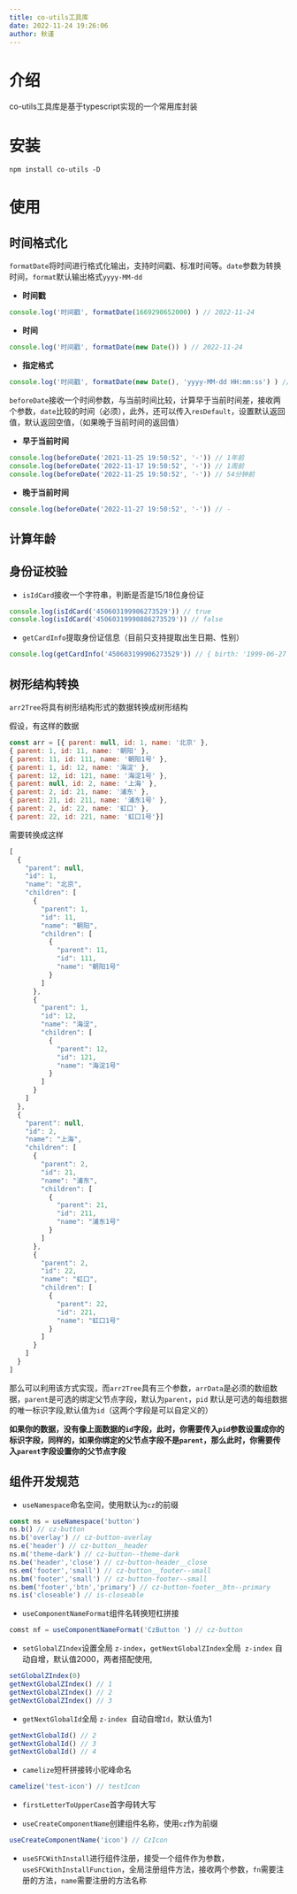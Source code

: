 ```yaml
---
title: co-utils工具库
date: 2022-11-24 19:26:06
author: 秋谨
---
```

<Boxx/>

# 介绍

co-utils工具库是基于typescript实现的一个常用库封装

# 安装

```
npm install co-utils -D
```

# 使用

## 时间格式化

`formatDate`将时间进行格式化输出，支持时间戳、标准时间等。`date`参数为转换时间，`format`默认输出格式`yyyy-MM-dd`

-  **时间戳**

```javascript
console.log('时间戳', formatDate(1669290652000) ) // 2022-11-24
```

- **时间**

```javascript
console.log('时间戳', formatDate(new Date()) ) // 2022-11-24
```

- **指定格式**

```javascript
console.log('时间戳', formatDate(new Date(), 'yyyy-MM-dd HH:mm:ss') ) // 2022-11-24 19:50:52
```

`beforeDate`接收一个时间参数，与当前时间比较，计算早于当前时间差，接收两个参数，`date`比较的时间（必须），此外，还可以传入`resDefault`，设置默认返回值，默认返回空值，（如果晚于当前时间的返回值）

- **早于当前时间**

```javascript
console.log(beforeDate('2021-11-25 19:50:52', '-')) // 1年前
console.log(beforeDate('2022-11-17 19:50:52', '-')) // 1周前
console.log(beforeDate('2022-11-25 19:50:52', '-')) // 54分钟前
```

- **晚于当前时间**

```javascript
console.log(beforeDate('2022-11-27 19:50:52', '-')) // -
```

## 计算年龄

## 身份证校验

- `isIdCard`接收一个字符串，判断是否是15/18位身份证  

```javascript
console.log(isIdCard('450603199906273529')) // true
console.log(isIdCard('45060319990886273529')) // false
```

- `getCardInfo`提取身份证信息（目前只支持提取出生日期、性别）

```javascript
console.log(getCardInfo('450603199906273529')) // { birth: '1999-06-27', gender: '女' }
```

## 树形结构转换

`arr2Tree`将具有树形结构形式的数据转换成树形结构

假设，有这样的数据

```javascript
const arr = [{ parent: null, id: 1, name: '北京' },
{ parent: 1, id: 11, name: '朝阳' },
{ parent: 11, id: 111, name: '朝阳1号' },
{ parent: 1, id: 12, name: '海淀' },
{ parent: 12, id: 121, name: '海淀1号' },
{ parent: null, id: 2, name: '上海' },
{ parent: 2, id: 21, name: '浦东' },
{ parent: 21, id: 211, name: '浦东1号' },
{ parent: 2, id: 22, name: '虹口' },
{ parent: 22, id: 221, name: '虹口1号'}]
```

需要转换成这样

```javascript
[
  {
    "parent": null,
    "id": 1,
    "name": "北京",
    "children": [
      {
        "parent": 1,
        "id": 11,
        "name": "朝阳",
        "children": [
          {
            "parent": 11,
            "id": 111,
            "name": "朝阳1号"
          }
        ]
      },
      {
        "parent": 1,
        "id": 12,
        "name": "海淀",
        "children": [
          {
            "parent": 12,
            "id": 121,
            "name": "海淀1号"
          }
        ]
      }
    ]
  },
  {
    "parent": null,
    "id": 2,
    "name": "上海",
    "children": [
      {
        "parent": 2,
        "id": 21,
        "name": "浦东",
        "children": [
          {
            "parent": 21,
            "id": 211,
            "name": "浦东1号"
          }
        ]
      },
      {
        "parent": 2,
        "id": 22,
        "name": "虹口",
        "children": [
          {
            "parent": 22,
            "id": 221,
            "name": "虹口1号"
          }
        ]
      }
    ]
  }
]
```

那么可以利用该方式实现，而`arr2Tree`具有三个参数，`arrData`是必须的数组数据，`parent`是可选的绑定父节点字段，默认为`parent`，`pid` 默认是可选的每组数据的唯一标识字段,默认值为`id`（这两个字段是可以自定义的）

**如果你的数据，没有像上面数据的`id`字段，此时，你需要传入`pid`参数设置成你的标识字段，同样的，如果你绑定的父节点字段不是`parent`，那么此时，你需要传入`parent`字段设置你的父节点字段**

## 组件开发规范

- `useNamespace`命名空间，使用默认为`cz`的前缀

```javascript
const ns = useNamespace('button')
ns.b() // cz-button
ns.b('overlay') // cz-button-overlay
ns.e('header') // cz-button__header
ns.m('theme-dark') // cz-button--theme-dark
ns.be('header','close') // cz-button-header__close
ns.em('footer','small') // cz-button__footer--small
ns.bm('footer','small') // cz-button-footer--small
ns.bem('footer','btn','primary') // cz-button-footer__btn--primary
ns.is('closeable') // is-closeable
```

- `useComponentNameFormat`组件名转换短杠拼接

```javascript
comst nf = useComponentNameFormat('CzButton ') // cz-button
```

- `setGlobalZIndex`设置全局 `z-index`，`getNextGlobalZIndex`全局` z-index` 自动自增，默认值2000，两者搭配使用,

```javascript
setGlobalZIndex(0) 
getNextGlobalZIndex() // 1
getNextGlobalZIndex() // 2
getNextGlobalZIndex() // 3
```

- `getNextGlobalId`全局 `z-index `自动自增`Id`，默认值为1

```javascript
getNextGlobalId() // 2
getNextGlobalId() // 3
getNextGlobalId() // 4
```

- `camelize`短杆拼接转小驼峰命名

```javascript
camelize('test-icon') // testIcon
```

- `firstLetterToUpperCase`首字母转大写

- `useCreateComponentName`创建组件名称，使用`cz`作为前缀

```javascript
useCreateComponentName('icon') // CzIcon
```

- `useSFCWithInstall`进行组件注册，接受一个组件作为参数， `useSFCWithInstallFunction`，全局注册组件方法，接收两个参数，`fn`需要注册的方法，`name`需要注册的方法名称
